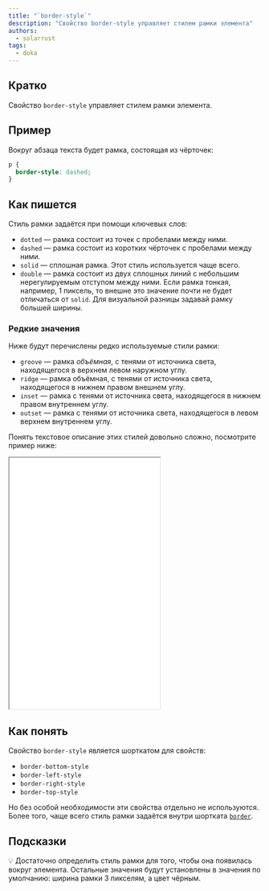 ```yaml
---
title: "`border-style`"
description: "Свойство border-style управляет стилем рамки элемента"
authors:
  - solarrust
tags:
  - doka
---
```


## Кратко

Свойство `border-style` управляет стилем рамки элемента.

## Пример

Вокруг абзаца текста будет рамка, состоящая из чёрточек:

```css
p {
  border-style: dashed;
}
```

## Как пишется

Стиль рамки задаётся при помощи ключевых слов:

- `dotted` — рамка состоит из точек с пробелами между ними.
- `dashed` — рамка состоит из коротких чёрточек с пробелами между ними.
- `solid` — сплошная рамка. Этот стиль используется чаще всего.
- `double` — рамка состоит из двух сплошных линий с небольшим нерегулируемым отступом между ними. Если рамка тонкая, например, 1 пиксель, то внешне это значение почти не будет отличаться от `solid`. Для визуальной разницы задавай рамку большей ширины.

### Редкие значения

Ниже будут перечислены редко используемые стили рамки:

- `groove` — рамка _объёмная_, с тенями от источника света, находящегося в верхнем левом наружном углу.
- `ridge` — рамка объёмная, с тенями от источника света, находящегося в нижнем правом внешнем углу.
- `inset` — рамка с тенями от источника света, находящегося в нижнем правом внутреннем углу.
- `outset` — рамка с тенями от источника света, находящегося в левом верхнем внутреннем углу.

Понять текстовое описание этих стилей довольно сложно, посмотрите пример ниже:

<iframe title="Все рамки" src="demos/all/" height="500"></iframe>

## Как понять

Свойство `border-style` является шорткатом для свойств:

- `border-bottom-style`
- `border-left-style`
- `border-right-style`
- `border-top-style`

Но без особой необходимости эти свойства отдельно не используются. Более того, чаще всего стиль рамки задаётся внутри шортката [`border`](/css/border).

## Подсказки

💡 Достаточно определить стиль рамки для того, чтобы она появилась вокруг элемента. Остальные значения будут установлены в значения по умолчанию: ширина рамки 3 пикселям, а цвет чёрным.
